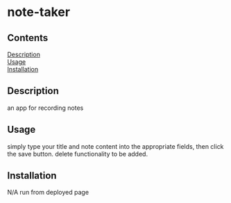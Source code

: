 
  # note-taker
  ## Contents
  [Description](#description)  
  [Usage](#usage)  
  [Installation](#installation)  
  
  ## Description
  an app for recording notes
  ## Usage
  simply type your title and note content into the appropriate fields, then click the save button. delete functionality to be added.
  ## Installation
  N/A run from deployed page
